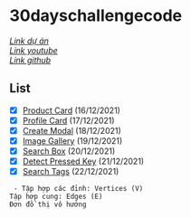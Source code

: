 # 30dayschallengecode
*[Link dự án](https://www.nodemy.vn/projects-html-css-js)*\
*[Link youtube](https://www.youtube.com/playlist?list=PLodO7Gi1F7R0zA8RkRHcDgnPduNBmjkb5)*\
*[Link github](https://github.com/namndwebdev/html-css-js-thuc-chien)*
## List
- [X] [Product Card](https://tarykege.github.io/30days-challenge-with-Nodemy/days1ProductCard/index.html) (16/12/2021)
- [X] [Profile Card](https://tarykege.github.io/30days-challenge-with-Nodemy/days2ProfileCard/index.html) (17/12/2021)
- [X] [Create Modal](https://tarykege.github.io/30days-challenge-with-Nodemy/days3CreateModal/index.html) (18/12/2021)
- [X] [Image Gallery](https://tarykege.github.io/30days-challenge-with-Nodemy/days4ImageGallery/index.html) (19/12/2021)
- [X] [Search Box](https://tarykege.github.io/30days-challenge-with-Nodemy/days5SearchBox/index.html) (20/12/2021)
- [X] [Detect Pressed Key](https://tarykege.github.io/30days-challenge-with-Nodemy/days6DetectPressedKey/index.html) (21/12/2021)
- [X] [Search Tags](https://tarykege.github.io/30days-challenge-with-Nodemy/days7SearchTag/index.html) (22/12/2021)
```
 - Tập hợp các đỉnh: Vertices (V)
Tập hợp cung: Edges (E)
Đơn đồ thị vô hướng
```
